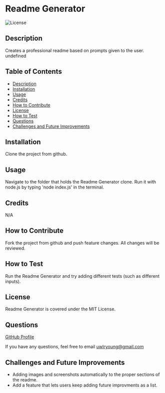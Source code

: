 # Readme Generator
![License](https://img.shields.io/badge/License-MIT_License-blue.svg)
  
  ## Description
  Creates a professional readme based on prompts given to the user.
  undefined
  ## Table of Contents 
  - [Description](#description)
  - [Installation](#installation)
  - [Usage](#usage)
  - [Credits](#credits)
  - [How to Contribute](#how-to-contribute)
  - [License](#license)
  - [How to Test](#how-to-test)
  - [Questions](#questions)
  - [Challenges and Future Improvements](#challenges-and-future-improvements)


  ## Installation
  Clone the project from github.

  ## Usage
  Navigate to the folder that holds the Readme Generator clone. Run it with node.js by typing 'node index.js' in the terminal. 

  ## Credits
  N/A

  ## How to Contribute
  Fork the project from github and push feature changes. All changes will be reviewed. 

   ## How to Test
  Run the Readme Generator and try adding different tests (such as different inputs).

  ## License 
  Readme Generator is covered under the MIT License.

  ## Questions
  [GitHub Profile](https://github.com/uwlryoung)

  If you have any questions, feel free to email uwlryoung@gmail.com

  ## Challenges and Future Improvements 
  - Adding images and screenshots automatically to the proper sections of the readme. 
  - Add a feature that lets users keep adding future improvments as a list. 
  